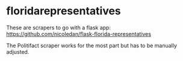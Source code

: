 # floridarepresentatives
These are scrapers to go with a flask app: https://github.com/nicoledan/flask-florida-representatives

The Politifact scraper works for the most part but has to be manually adjusted.

